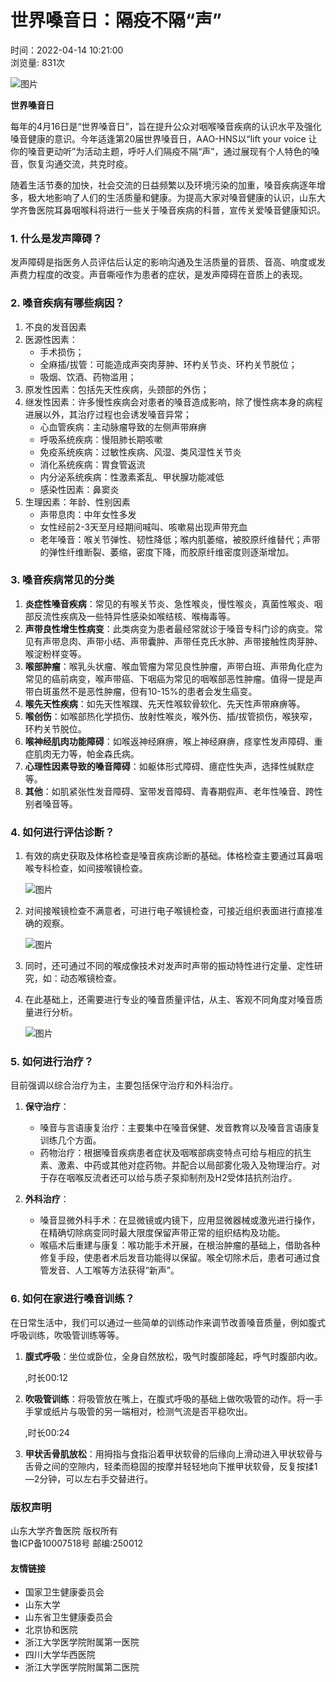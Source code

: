 # 世界嗓音日：隔疫不隔“声”

时间：2022-04-14 10:21:00  
浏览量: 831次  

![图片](https://www.qiluhospital.com/uploadfile/2022/0515/20220515102353856.png)

**世界嗓音日**

每年的4月16日是“世界嗓音日”，旨在提升公众对咽喉嗓音疾病的认识水平及强化嗓音健康的意识。今年适逢第20届世界嗓音日，AAO-HNS以“lift your voice 让你的嗓音更动听”为活动主题，呼吁人们隔疫不隔“声”，通过展现有个人特色的嗓音，恢复沟通交流，共克时疫。

随着生活节奏的加快，社会交流的日益频繁以及环境污染的加重，嗓音疾病逐年增多，极大地影响了人们的生活质量和健康。为提高大家对嗓音健康的认识，山东大学齐鲁医院耳鼻咽喉科将进行一些关于嗓音疾病的科普，宣传关爱嗓音健康知识。

### 1. 什么是发声障碍？

发声障碍是指医务人员评估后认定的影响沟通及生活质量的音质、音高、响度或发声费力程度的改变。声音嘶哑作为患者的症状，是发声障碍在音质上的表现。

### 2. 嗓音疾病有哪些病因？

1. 不良的发音因素
2. 医源性因素： 
   - 手术损伤； 
   - 全麻插/拔管：可能造成声突肉芽肿、环杓关节炎、环杓关节脱位； 
   - 吸烟、饮酒、药物滥用；
3. 原发性因素：包括先天性疾病，头颈部的外伤；
4. 继发性因素：许多慢性疾病会对患者的嗓音造成影响，除了慢性病本身的病程进展以外，其治疗过程也会诱发嗓音异常；
   - 心血管疾病：主动脉瘤导致的左侧声带麻痹
   - 呼吸系统疾病：慢阻肺长期咳嗽
   - 免疫系统疾病：过敏性疾病、风湿、类风湿性关节炎
   - 消化系统疾病：胃食管返流
   - 内分泌系统疾病：性激素紊乱、甲状腺功能减低
   - 感染性因素：鼻窦炎
5. 生理因素：年龄、性别因素
   - 声带息肉：中年女性多发
   - 女性经前2-3天至月经期间喊叫、咳嗽易出现声带充血
   - 老年嗓音：喉关节弹性、韧性降低；喉内肌萎缩，被胶原纤维替代；声带的弹性纤维断裂、萎缩，密度下降，而胶原纤维密度则逐渐增加。

### 3. 嗓音疾病常见的分类

1. **炎症性嗓音疾病**：常见的有喉关节炎、急性喉炎，慢性喉炎，真菌性喉炎、咽部反流性疾病及一些特异性感染如喉结核、喉梅毒等。
2. **声带良性增生性病变**：此类病变为患者最经常就诊于嗓音专科门诊的病变。常见有声带息肉、声带小结、声带囊肿、声带任克氏水肿、声带接触性肉芽肿、喉淀粉样变等。
3. **喉部肿瘤**：喉乳头状瘤、喉血管瘤为常见良性肿瘤，声带白班、声带角化症为常见的癌前病变，喉声带癌、下咽癌为常见的咽喉部恶性肿瘤。值得一提是声带白斑虽然不是恶性肿瘤，但有10-15%的患者会发生癌变。
4. **喉先天性疾病**：如先天性喉蹼、先天性喉软骨软化、先天性声带麻痹等。
5. **喉创伤**：如喉部热化学损伤、放射性喉炎，喉外伤、插/拔管损伤，喉狭窄，环杓关节脱位。
6. **喉神经肌肉功能障碍**：如喉返神经麻痹，喉上神经麻痹，痉挛性发声障碍、重症肌肉无力等，帕金森氏病。
7. **心理性因素导致的嗓音障碍**：如躯体形式障碍、癔症性失声，选择性缄默症等。
8. **其他**：如肌紧张性发音障碍、室带发音障碍、青春期假声、老年性嗓音、跨性别者嗓音等。

### 4. 如何进行评估诊断？

1. 有效的病史获取及体格检查是嗓音疾病诊断的基础。体格检查主要通过耳鼻咽喉专科检查，如间接喉镜检查。

   ![图片](https://www.qiluhospital.com/uploadfile/2022/0515/20220515102448436.png)

2. 对间接喉镜检查不满意者，可进行电子喉镜检查，可接近组织表面进行直接准确的观察。

   ![图片](https://www.qiluhospital.com/uploadfile/2022/0515/20220515102459273.jpg)

3. 同时，还可通过不同的喉成像技术对发声时声带的振动特性进行定量、定性研究，如：动态喉镜检查。
4. 在此基础上，还需要进行专业的嗓音质量评估，从主、客观不同角度对嗓音质量进行分析。

   ![图片](https://www.qiluhospital.com/uploadfile/2022/0515/20220515102512390.png)

### 5. 如何进行治疗？

目前强调以综合治疗为主，主要包括保守治疗和外科治疗。

1. **保守治疗**：
   - 嗓音与言语康复治疗：主要集中在嗓音保健、发音教育以及嗓音言语康复训练几个方面。
   - 药物治疗：根据嗓音疾病患者症状及咽喉部病变特点可给与相应的抗生素、激素、中药或其他对症药物。并配合以局部雾化吸入及物理治疗。对于存在咽喉反流者还可以给与质子泵抑制剂及H2受体拮抗剂治疗。
   
2. **外科治疗**：
   - 嗓音显微外科手术：在显微镜或内镜下，应用显微器械或激光进行操作，在精确切除病变同时最大限度保留声带正常的组织结构及功能。
   - 喉癌术后重建与康复：喉功能手术开展，在根治肿瘤的基础上，借助各种修复手段，使患者术后发音功能得以保留。喉全切除术后，患者可通过食管发音、人工喉等方法获得“新声”。

### 6. 如何在家进行嗓音训练？

在日常生活中，我们可以通过一些简单的训练动作来调节改善嗓音质量，例如腹式呼吸训练，吹吸管训练等等。

1. **腹式呼吸**：坐位或卧位，全身自然放松，吸气时腹部隆起，呼气时腹部内收。

   ,时长00:12

2. **吹吸管训练**：将吸管放在嘴上，在腹式呼吸的基础上做吹吸管的动作。将一手手掌或纸片与吸管的另一端相对，检测气流是否平稳吹出。

   ,时长00:24

3. **甲状舌骨肌放松**：用拇指与食指沿着甲状软骨的后缘向上滑动进入甲状软骨与舌骨之间的空隙内，轻柔而稳固的按摩并轻轻地向下推甲状软骨，反复按揉1—2分钟，可以左右手交替进行。

### 版权声明
山东大学齐鲁医院 版权所有  
鲁ICP备10007518号 邮编:250012  

#### 友情链接
- 国家卫生健康委员会
- 山东大学
- 山东省卫生健康委员会
- 北京协和医院
- 浙江大学医学院附属第一医院
- 四川大学华西医院
- 浙江大学医学院附属第二医院
<!-- tcd_original_link https://www.qiluhospital.com/show-178-24204-1.html -->
